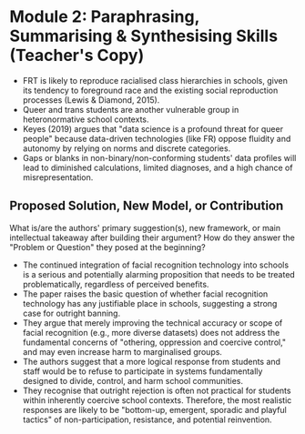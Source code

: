 <!-- Page 21 -->

# Module 2: Paraphrasing, Summarising & Synthesising Skills (Teacher's Copy)

- FRT is likely to reproduce racialised class hierarchies in schools, given its tendency to foreground race and the existing social reproduction processes (Lewis & Diamond, 2015).
- Queer and trans students are another vulnerable group in heteronormative school contexts.
- Keyes (2019) argues that "data science is a profound threat for queer people" because data-driven technologies (like FR) oppose fluidity and autonomy by relying on norms and discrete categories.
- Gaps or blanks in non-binary/non-conforming students' data profiles will lead to diminished calculations, limited diagnoses, and a high chance of misrepresentation.

## Proposed Solution, New Model, or Contribution

What is/are the authors' primary suggestion(s), new framework, or main intellectual takeaway after building their argument? How do they answer the "Problem or Question" they posed at the beginning?

- The continued integration of facial recognition technology into schools is a serious and potentially alarming proposition that needs to be treated problematically, regardless of perceived benefits.
- The paper raises the basic question of whether facial recognition technology has any justifiable place in schools, suggesting a strong case for outright banning.
- They argue that merely improving the technical accuracy or scope of facial recognition (e.g., more diverse datasets) does not address the fundamental concerns of "othering, oppression and coercive control," and may even increase harm to marginalised groups.
- The authors suggest that a more logical response from students and staff would be to refuse to participate in systems fundamentally designed to divide, control, and harm school communities.
- They recognise that outright rejection is often not practical for students within inherently coercive school contexts. Therefore, the most realistic responses are likely to be "bottom-up, emergent, sporadic and playful tactics" of non-participation, resistance, and potential reinvention.

<!-- Copyright: © 2025 Language Centre-HKBU -->